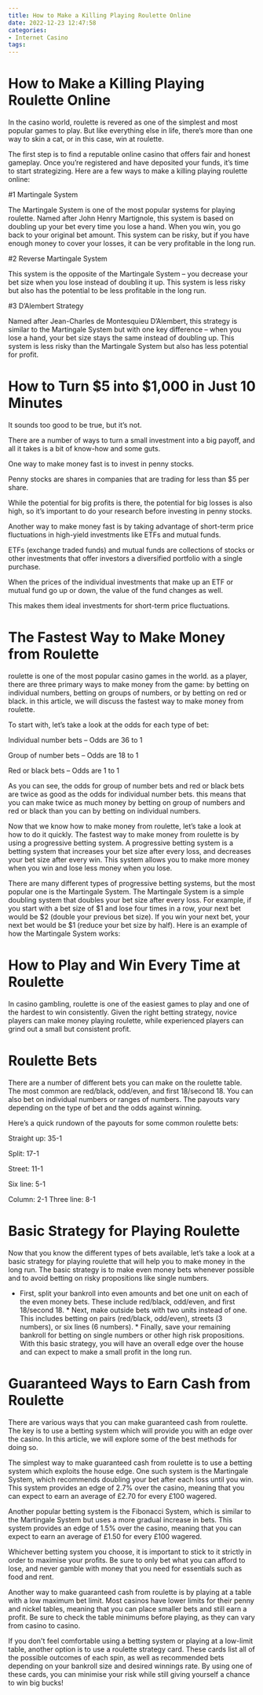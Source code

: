 ```yaml
---
title: How to Make a Killing Playing Roulette Online
date: 2022-12-23 12:47:58
categories:
- Internet Casino
tags:
---
```



#  How to Make a Killing Playing Roulette Online

In the casino world, roulette is revered as one of the simplest and most popular games to play. But like everything else in life, there’s more than one way to skin a cat, or in this case, win at roulette.

The first step is to find a reputable online casino that offers fair and honest gameplay. Once you’re registered and have deposited your funds, it’s time to start strategizing. Here are a few ways to make a killing playing roulette online:

#1 Martingale System

The Martingale System is one of the most popular systems for playing roulette. Named after John Henry Martignole, this system is based on doubling up your bet every time you lose a hand. When you win, you go back to your original bet amount. This system can be risky, but if you have enough money to cover your losses, it can be very profitable in the long run.

#2 Reverse Martingale System

This system is the opposite of the Martingale System – you decrease your bet size when you lose instead of doubling it up. This system is less risky but also has the potential to be less profitable in the long run.

#3 D’Alembert Strategy

Named after Jean-Charles de Montesquieu D’Alembert, this strategy is similar to the Martingale System but with one key difference – when you lose a hand, your bet size stays the same instead of doubling up. This system is less risky than the Martingale System but also has less potential for profit.

#  How to Turn $5 into $1,000 in Just 10 Minutes

It sounds too good to be true, but it’s not.

There are a number of ways to turn a small investment into a big payoff, and all it takes is a bit of know-how and some guts.

One way to make money fast is to invest in penny stocks.

Penny stocks are shares in companies that are trading for less than $5 per share.

While the potential for big profits is there, the potential for big losses is also high, so it’s important to do your research before investing in penny stocks.

Another way to make money fast is by taking advantage of short-term price fluctuations in high-yield investments like ETFs and mutual funds.

ETFs (exchange traded funds) and mutual funds are collections of stocks or other investments that offer investors a diversified portfolio with a single purchase.

When the prices of the individual investments that make up an ETF or mutual fund go up or down, the value of the fund changes as well.

This makes them ideal investments for short-term price fluctuations.

#  The Fastest Way to Make Money from Roulette

 roulette is one of the most popular casino games in the world. as a player, there are three primary ways to make money from the game: by betting on individual numbers, betting on groups of numbers, or by betting on red or black. in this article, we will discuss the fastest way to make money from roulette.

To start with, let’s take a look at the odds for each type of bet:

Individual number bets – Odds are 36 to 1

Group of number bets – Odds are 18 to 1

Red or black bets – Odds are 1 to 1

As you can see, the odds for group of number bets and red or black bets are twice as good as the odds for individual number bets. this means that you can make twice as much money by betting on group of numbers and red or black than you can by betting on individual numbers.

Now that we know how to make money from roulette, let’s take a look at how to do it quickly. The fastest way to make money from roulette is by using a progressive betting system. A progressive betting system is a betting system that increases your bet size after every loss, and decreases your bet size after every win. This system allows you to make more money when you win and lose less money when you lose.

There are many different types of progressive betting systems, but the most popular one is the Martingale System. The Martingale System is a simple doubling system that doubles your bet size after every loss. For example, if you start with a bet size of $1 and lose four times in a row, your next bet would be $2 (double your previous bet size). If you win your next bet, your next bet would be $1 (reduce your bet size by half). Here is an example of how the Martingale System works:

#  How to Play and Win Every Time at Roulette

In casino gambling, roulette is one of the easiest games to play and one of the hardest to win consistently. Given the right betting strategy, novice players can make money playing roulette, while experienced players can grind out a small but consistent profit.

# Roulette Bets

There are a number of different bets you can make on the roulette table. The most common are red/black, odd/even, and first 18/second 18. You can also bet on individual numbers or ranges of numbers. The payouts vary depending on the type of bet and the odds against winning.

Here’s a quick rundown of the payouts for some common roulette bets:

Straight up: 35-1

Split: 17-1

Street: 11-1

Six line: 5-1

Column: 2-1
Three line: 8-1

# Basic Strategy for Playing Roulette 

 Now that you know the different types of bets available, let’s take a look at a basic strategy for playing roulette that will help you to make money in the long run.  The basic strategy is to make even money bets whenever possible and to avoid betting on risky propositions like single numbers. 

  * First, split your bankroll into even amounts and bet one unit on each of the even money bets. These include red/black, odd/even, and first 18/second 18.  * Next, make outside bets with two units instead of one. This includes betting on pairs (red/black, odd/even), streets (3 numbers), or six lines (6 numbers). * Finally, save your remaining bankroll for betting on single numbers or other high risk propositions. With this basic strategy, you will have an overall edge over the house and can expect to make a small profit in the long run.

#  Guaranteed Ways to Earn Cash from Roulette

There are various ways that you can make guaranteed cash from roulette. The key is to use a betting system which will provide you with an edge over the casino. In this article, we will explore some of the best methods for doing so.

The simplest way to make guaranteed cash from roulette is to use a betting system which exploits the house edge. One such system is the Martingale System, which recommends doubling your bet after each loss until you win. This system provides an edge of 2.7% over the casino, meaning that you can expect to earn an average of £2.70 for every £100 wagered.

Another popular betting system is the Fibonacci System, which is similar to the Martingale System but uses a more gradual increase in bets. This system provides an edge of 1.5% over the casino, meaning that you can expect to earn an average of £1.50 for every £100 wagered.

Whichever betting system you choose, it is important to stick to it strictly in order to maximise your profits. Be sure to only bet what you can afford to lose, and never gamble with money that you need for essentials such as food and rent.

Another way to make guaranteed cash from roulette is by playing at a table with a low maximum bet limit. Most casinos have lower limits for their penny and nickel tables, meaning that you can place smaller bets and still earn a profit. Be sure to check the table minimums before playing, as they can vary from casino to casino.

If you don't feel comfortable using a betting system or playing at a low-limit table, another option is to use a roulette strategy card. These cards list all of the possible outcomes of each spin, as well as recommended bets depending on your bankroll size and desired winnings rate. By using one of these cards, you can minimise your risk while still giving yourself a chance to win big bucks!